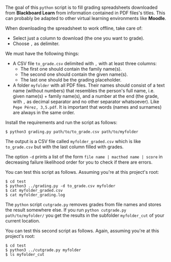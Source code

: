 The goal of this `python` script is to fill grading spreadsheets downloaded from **Blackboard Learn** from information contained in PDF files's titles. This can probably be adapted to other virtual learning environments like **Moodle**.

When downloading the spreadsheet to work offline, take care of:

- Select just a column to download (the one you want to grade).
- Choose `,` as delimiter.

We must have the following things:

- A CSV file `to_grade.csv` delimited with `,` with at least three columns: 
  * The first one should contain the family name(s).
  * The second one should contain the given name(s). 
  * The last one should be the grading placeholder.
- A folder `myfolder` with all PDF files. Their names should consist of a text name (without numbers) that resembles the person's full name, i.e. given name(s) + family name(s), and a number at the end (the grade, with `,` as decimal separator and no other separator whatsoever). Like `Pepe Pérez, 3,5.pdf`. It is important that words (names and surnames) are always in the same order.

Install the requirements and run the script as follows:

```
$ python3 grading.py path/to/to_grade.csv path/to/myfolder
```

The output is a CSV file called `myfolder_graded.csv` which is like `to_grade.csv` but with the last column filled with grades.

The option `-d` prints a list of the form `file name | macthed name | score` in decreasing failure likelihood order for you to check if there are errors.

You can test this script as follows. Assuming you're at this project's root:

```
$ cd test
$ python3 ../grading.py -d to_grade.csv myfolder
$ cat myfolder_graded.csv
$ cat myfolder_grading.log
```

The `python` script `cutgrade.py` removes grades from file names and stores the result somewhere else. If you run `python cutgrade.py path/to/myfolder/` you get the results in the subfolder `myfolder_cut` of your current location.

You can test this second script as follows. Again, assuming you're at this project's root:

```
$ cd test
$ python3 ../cutgrade.py myfolder
$ ls myfolder_cut
```
